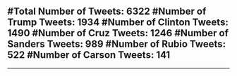 #Total Number of Tweets: 6322 
#Number of Trump Tweets: 1934
#Number of Clinton Tweets: 1490
#Number of Cruz Tweets: 1246
#Number of Sanders Tweets: 989
#Number of Rubio Tweets: 522
#Number of Carson Tweets: 141
---
---
